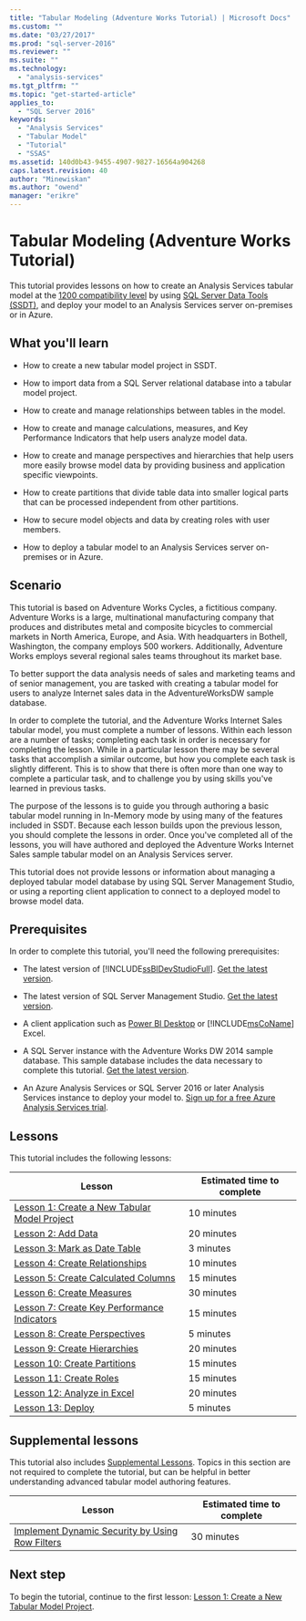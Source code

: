 ```yaml
---
title: "Tabular Modeling (Adventure Works Tutorial) | Microsoft Docs"
ms.custom: ""
ms.date: "03/27/2017"
ms.prod: "sql-server-2016"
ms.reviewer: ""
ms.suite: ""
ms.technology: 
  - "analysis-services"
ms.tgt_pltfrm: ""
ms.topic: "get-started-article"
applies_to: 
  - "SQL Server 2016"
keywords: 
  - "Analysis Services"
  - "Tabular Model"
  - "Tutorial"
  - "SSAS"
ms.assetid: 140d0b43-9455-4907-9827-16564a904268
caps.latest.revision: 40
author: "Minewiskan"
ms.author: "owend"
manager: "erikre"
---
```

# Tabular Modeling (Adventure Works Tutorial)
This tutorial provides lessons on how to create an Analysis Services tabular model at the [1200 compatibility level](../analysis-services/tabular-models/compatibility-level-for-tabular-models-in-analysis-services.md) by using [SQL Server Data Tools (SSDT)](https://docs.microsoft.com/sql/ssdt/download-sql-server-data-tools-ssdt), and deploy your model to an Analysis Services server on-premises or in Azure.  
  
  
## What you'll learn   
  
-   How to create a new tabular model project in SSDT.
  
-   How to import data from a SQL Server relational database into a tabular model project.  
  
-   How to create and manage relationships between tables in the model.  
  
-   How to create and manage calculations, measures, and Key Performance Indicators that help users analyze model data.  
  
-   How to create and manage perspectives and hierarchies that help users more easily browse model data by providing business and application specific viewpoints.  
  
-   How to create partitions that divide table data into smaller logical parts that can be processed independent from other partitions.  
  
-   How to secure model objects and data by creating roles with user members.  
  
-   How to deploy a tabular model to an Analysis Services server on-premises or in Azure.  
  
## Scenario  
This tutorial is based on Adventure Works Cycles, a fictitious company. Adventure Works is a large, multinational manufacturing company that produces and distributes metal and composite bicycles to commercial markets in North America, Europe, and Asia. With headquarters in Bothell, Washington, the company employs 500 workers. Additionally, Adventure Works employs several regional sales teams throughout its market base.  
  
To better support the data analysis needs of sales and marketing teams and of senior management, you are tasked with creating a tabular model for users to analyze Internet sales data in the AdventureWorksDW sample database.  
  
In order to complete the tutorial, and the Adventure Works Internet Sales tabular model, you must complete a number of lessons. Within each lesson are a number of tasks; completing each task in order is necessary for completing the lesson. While in a particular lesson there may be several tasks that accomplish a similar outcome, but how you complete each task is slightly different. This is to show that there is often more than one way to complete a particular task, and to challenge you by using skills you've learned in previous tasks.  
  
The purpose of the lessons is to guide you through authoring a basic tabular model running in In-Memory mode by using many of the features included in SSDT. Because each lesson builds upon the previous lesson, you should complete the lessons in order. Once you've completed all of the lessons, you will have authored and deployed the Adventure Works Internet Sales sample tabular model on an Analysis Services server.  
  
This tutorial does not provide lessons or information about managing a deployed tabular model database by using SQL Server Management Studio, or using a reporting client application to connect to a deployed model to browse model data.  
  
## Prerequisites  
In order to complete this tutorial, you'll need the following prerequisites:  
  
-   The latest version of [!INCLUDE[ssBIDevStudioFull](../includes/ssbidevstudiofull-md.md)]. [Get the latest version](https://msdn.microsoft.com/library/mt204009.aspx).

-   The latest version of SQL Server Management Studio. [Get the latest version](https://docs.microsoft.com/sql/ssms/download-sql-server-management-studio-ssms). 
  
-   A client application such as [Power BI Desktop](https://powerbi.microsoft.com/desktop/) or [!INCLUDE[msCoName](../includes/msconame-md.md)] Excel.    
  
-   A SQL Server instance with the Adventure Works DW 2014 sample database. This sample database includes the data necessary to complete this tutorial. [Get the latest version](http://go.microsoft.com/fwlink/?LinkID=335807).  
  

-   An Azure Analysis Services or SQL Server 2016 or later Analysis Services instance to deploy your model to. [Sign up for a free Azure Analysis Services trial](https://azure.microsoft.com/services/analysis-services/).
  
## Lessons  
This tutorial includes the following lessons:  
  
|Lesson|Estimated time to complete|  
|----------|------------------------------|  
|[Lesson 1: Create a New Tabular Model Project](../analysis-services/lesson-1-create-a-new-tabular-model-project.md)|10 minutes|  
|[Lesson 2: Add Data](../analysis-services/lesson-2-add-data.md)|20 minutes|  
|[Lesson 3: Mark as Date Table](../analysis-services/lesson-3-mark-as-date-table.md)|3 minutes|  
|[Lesson 4: Create Relationships](../analysis-services/lesson-4-create-relationships.md)|10 minutes|  
|[Lesson 5: Create Calculated Columns](../analysis-services/lesson-5-create-calculated-columns.md)|15 minutes|
|[Lesson 6: Create Measures](../analysis-services/lesson-6-create-measures.md)|30 minutes|  
|[Lesson 7: Create Key Performance Indicators](../analysis-services/lesson-7-create-key-performance-indicators.md)|15 minutes|  
|[Lesson 8: Create Perspectives](../analysis-services/lesson-8-create-perspectives.md)|5 minutes|  
|[Lesson 9: Create Hierarchies](../analysis-services/lesson-9-create-hierarchies.md)|20 minutes|  
|[Lesson 10: Create Partitions](../analysis-services/lesson-10-create-partitions.md)|15 minutes|  
|[Lesson 11: Create Roles](../analysis-services/lesson-11-create-roles.md)|15 minutes|  
|[Lesson 12: Analyze in Excel](../analysis-services/lesson-12-analyze-in-excel.md)|20 minutes| 
|[Lesson 13: Deploy](../analysis-services/lesson-13-deploy.md)|5 minutes|  
  
## Supplemental lessons  
This tutorial also includes [Supplemental Lessons](http://msdn.microsoft.com/library/2018456f-b4a6-496c-89fb-043c62d8b82e). Topics in this section are not required to complete the tutorial, but can be helpful in better understanding advanced tabular model authoring features.  
  
|Lesson|Estimated time to complete|  
|----------|------------------------------|  
|[Implement Dynamic Security by Using Row Filters](../analysis-services/supplemental-lesson-implement-dynamic-security-by-using-row-filters.md)|30 minutes|  

  
## Next step  
To begin the tutorial, continue to the first lesson: [Lesson 1: Create a New Tabular Model Project](../analysis-services/lesson-1-create-a-new-tabular-model-project.md).  
  
  
  

